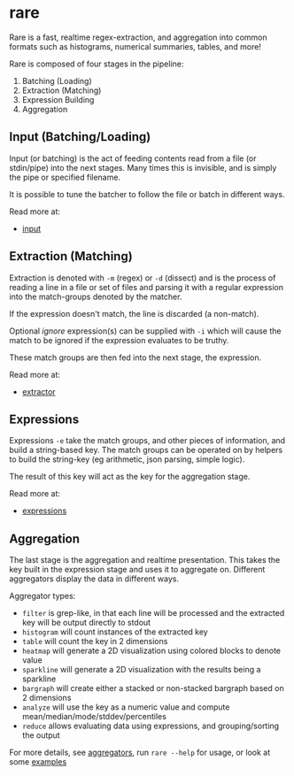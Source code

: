 # rare

Rare is a fast, realtime regex-extraction, and aggregation into common formats
such as histograms, numerical summaries, tables, and more!

Rare is composed of four stages in the pipeline:

1. Batching (Loading)
2. Extraction (Matching)
3. Expression Building
4. Aggregation

## Input (Batching/Loading)

Input (or batching) is the act of feeding contents read from a file (or stdin/pipe) into
the next stages.  Many times this is invisible, and is simply the pipe or specified filename.

It is possible to tune the batcher to follow the file or batch in different ways.

Read more at:

* [input](input.md)

## Extraction (Matching)

Extraction is denoted with `-m` (regex) or `-d` (dissect) and is the process of reading
a line in a file or set of files and parsing it with a regular expression into the
match-groups denoted by the matcher.

If the expression doesn't match, the line is discarded (a non-match).

Optional *ignore* expression(s) can be supplied with `-i` which will
cause the match to be ignored if the expression evaluates to be truthy.

These match groups are then fed into the next stage, the expression.

Read more at:

* [extractor](extractor.md)

## Expressions

Expressions `-e` take the match groups, and other pieces of information, and build
a string-based key.  The match groups can be operated on by helpers to build
the string-key (eg arithmetic, json parsing, simple logic).

The result of this key will act as the key for the aggregation stage.

Read more at:

* [expressions](expressions.md)

## Aggregation

The last stage is the aggregation and realtime presentation.  This takes the
key built in the expression stage and uses it to aggregate on. Different aggregators
display the data in different ways.

Aggregator types:

* `filter` is grep-like, in that each line will be processed and the extracted key will be output directly to stdout
* `histogram` will count instances of the extracted key
* `table` will count the key in 2 dimensions
* `heatmap` will generate a 2D visualization using colored blocks to denote value
* `sparkline` will generate a 2D visualization with the results being a sparkline
* `bargraph` will create either a stacked or non-stacked bargraph based on 2 dimensions
* `analyze` will use the key as a numeric value and compute mean/median/mode/stddev/percentiles
* `reduce` allows evaluating data using expressions, and grouping/sorting the output

For more details, see [aggregators](aggregators.md), run `rare --help` for usage,
or look at some [examples](examples.md)
